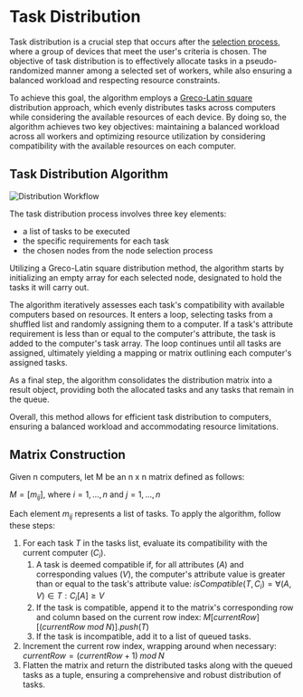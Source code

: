 # Task Distribution

Task distribution is a crucial step that occurs after the [selection process](./selection.md), where a group of devices that meet the user's criteria is chosen. The objective of task distribution is to effectively allocate tasks in a pseudo-randomized manner among a selected set of workers, while also ensuring a balanced workload and respecting resource constraints.

To achieve this goal, the algorithm employs a [Greco-Latin square](https://en.wikipedia.org/wiki/Latin_square) distribution approach, which evenly distributes tasks across computers while considering the available resources of each device. By doing so, the algorithm achieves two key objectives: maintaining a balanced workload across all workers and optimizing resource utilization by considering compatibility with the available resources on each computer.

## Task Distribution Algorithm

![Distribution Workflow](/docs/protocol/networking/distribution-workflow.png)

The task distribution process involves three key elements:

- a list of tasks to be executed
- the specific requirements for each task
- the chosen nodes from the node selection process

Utilizing a Greco-Latin square distribution method, the algorithm starts by initializing an empty array for each selected node, designated to hold the tasks it will carry out.

The algorithm iteratively assesses each task's compatibility with available computers based on resources. It enters a loop, selecting tasks from a shuffled list and randomly assigning them to a computer. If a task's attribute requirement is less than or equal to the computer's attribute, the task is added to the computer's task array. The loop continues until all tasks are assigned, ultimately yielding a mapping or matrix outlining each computer's assigned tasks.

As a final step, the algorithm consolidates the distribution matrix into a result object, providing both the allocated tasks and any tasks that remain in the queue.

Overall, this method allows for efficient task distribution to computers, ensuring a balanced workload and accommodating resource limitations.

## Matrix Construction

Given n computers, let M be an n x n matrix defined as follows:

$M = [m_{ij}]$, where $i = 1, ..., n$ and $j = 1, ..., n$

Each element $m_{ij}$ represents a list of tasks. To apply the algorithm, follow these steps:

1. For each task $T$ in the tasks list, evaluate its compatibility with the current computer $(C_i)$.
   1. A task is deemed compatible if, for all attributes ($A$) and corresponding values ($V$), the computer's attribute value is greater than or equal to the task's attribute value:
      $isCompatible(T, C_i) = ∀(A, V) ∈ T: C_i[A] ≥ V$
   2. If the task is compatible, append it to the matrix's corresponding row and column based on the current row index:
      $M[currentRow][(currentRow \; mod \; N)].push(T)$
   3. If the task is incompatible, add it to a list of queued tasks.
2. Increment the current row index, wrapping around when necessary:
   $currentRow = (currentRow + 1) \; mod \; N$
3. Flatten the matrix and return the distributed tasks along with the queued tasks as a tuple, ensuring a comprehensive and robust distribution of tasks.
